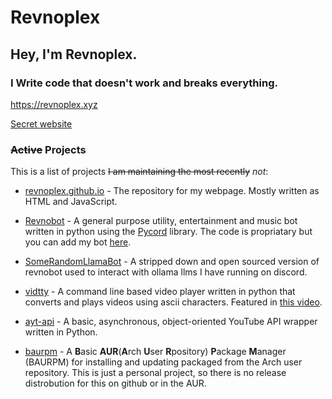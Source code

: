 # Revnoplex

## Hey, I'm Revnoplex.
### I Write code that doesn't work and breaks everything.

https://revnoplex.xyz

[Secret website](https://revnoplex.xyz/fun)

### ~~Active~~ Projects

This is a list of projects ~~I am maintaining the most recently~~ *not*:

- [revnoplex.github.io](https://github.com/Revnoplex/revnoplex.github.io) - The repository for my webpage. Mostly written as HTML and JavaScript.

- [Revnobot](https://github.com/Revnoplex/revnobot-public) - A general purpose utility, entertainment and music bot written in python using the [Pycord](https://github.com/Pycord-Development/pycord) library. The code is propriatary but you can add my bot [here](https://revnoplex.xyz/bot).

- [SomeRandomLlamaBot](https://github.com/Revnoplex/some-random-llama-bot) - A stripped down and open sourced version of revnobot used to interact with ollama llms I have running on discord.

- [vidtty](https://github.com/Revnoplex/vidtty) - A command line based video player written in python that converts and plays videos using ascii characters. Featured in [this video](https://www.youtube.com/watch?v=OSnveMc77ss).

- [ayt-api](https://github.com/Revnoplex/ayt-api) - A basic, asynchronous, object-oriented YouTube API wrapper written in Python.

- [baurpm](https://github.com/Revnoplex/baurpm) - A **B**asic **AUR**(**A**rch **U**ser **R**pository) **P**ackage **M**anager (BAURPM) for installing and updating packaged from the Arch user repository. This is just a personal project, so there is no release distrobution for this on github or in the AUR.

<!--
**Revnoplex/Revnoplex** is a ✨ _special_ ✨ repository because its `README.md` (this file) appears on your GitHub profile.

Here are some ideas to get you started:

- 🔭 I’m currently working on ...
- 🌱 I’m currently learning ...
- 👯 I’m looking to collaborate on ...
- 🤔 I’m looking for help with ...
- 💬 Ask me about ...
- 📫 How to reach me: ...
- 😄 Pronouns: ...
- ⚡ Fun fact: ...
-->

